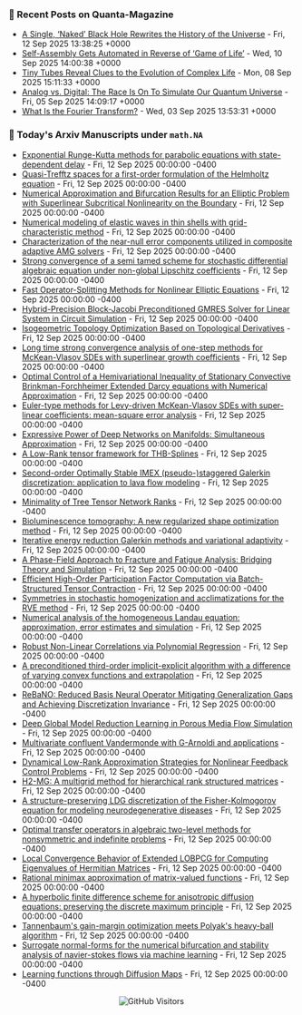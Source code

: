### 📝 Recent Posts on Quanta-Magazine
<!-- quanta starts -->
* <a href="https://www.quantamagazine.org/a-single-naked-black-hole-rewrites-the-history-of-the-universe-20250912/">A Single, ‘Naked’ Black Hole Rewrites the History of the Universe</a> - Fri, 12 Sep 2025 13:38:25 +0000
* <a href="https://www.quantamagazine.org/self-assembly-gets-automated-in-reverse-of-game-of-life-20250910/">Self-Assembly Gets Automated in Reverse of ‘Game of Life’</a> - Wed, 10 Sep 2025 14:00:38 +0000
* <a href="https://www.quantamagazine.org/tiny-tubes-reveal-clues-to-the-evolution-of-complex-life-20250908/">Tiny Tubes Reveal Clues to the Evolution of Complex Life</a> - Mon, 08 Sep 2025 15:11:33 +0000
* <a href="https://www.quantamagazine.org/analog-vs-digital-the-race-is-on-to-simulate-our-quantum-universe-20250905/">Analog vs. Digital: The Race Is On To Simulate Our Quantum Universe</a> - Fri, 05 Sep 2025 14:09:17 +0000
* <a href="https://www.quantamagazine.org/what-is-the-fourier-transform-20250903/">What Is the Fourier Transform?</a> - Wed, 03 Sep 2025 13:53:31 +0000
<!-- quanta ends -->


### 📝 Today's Arxiv Manuscripts under ``math.NA``
<!-- arxiv-math-na starts -->
* <a href="https://arxiv.org/abs/2509.08902">Exponential Runge-Kutta methods for parabolic equations with state-dependent delay</a> - Fri, 12 Sep 2025 00:00:00 -0400
* <a href="https://arxiv.org/abs/2509.08936">Quasi-Trefftz spaces for a first-order formulation of the Helmholtz equation</a> - Fri, 12 Sep 2025 00:00:00 -0400
* <a href="https://arxiv.org/abs/2509.08990">Numerical Approximation and Bifurcation Results for an Elliptic Problem with Superlinear Subcritical Nonlinearity on the Boundary</a> - Fri, 12 Sep 2025 00:00:00 -0400
* <a href="https://arxiv.org/abs/2509.09017">Numerical modeling of elastic waves in thin shells with grid-characteristic method</a> - Fri, 12 Sep 2025 00:00:00 -0400
* <a href="https://arxiv.org/abs/2509.09023">Characterization of the near-null error components utilized in composite adaptive AMG solvers</a> - Fri, 12 Sep 2025 00:00:00 -0400
* <a href="https://arxiv.org/abs/2509.09032">Strong convergence of a semi tamed scheme for stochastic differential algebraic equation under non-global Lipschitz coefficients</a> - Fri, 12 Sep 2025 00:00:00 -0400
* <a href="https://arxiv.org/abs/2509.09132">Fast Operator-Splitting Methods for Nonlinear Elliptic Equations</a> - Fri, 12 Sep 2025 00:00:00 -0400
* <a href="https://arxiv.org/abs/2509.09139">Hybrid-Precision Block-Jacobi Preconditioned GMRES Solver for Linear System in Circuit Simulation</a> - Fri, 12 Sep 2025 00:00:00 -0400
* <a href="https://arxiv.org/abs/2509.09236">Isogeometric Topology Optimization Based on Topological Derivatives</a> - Fri, 12 Sep 2025 00:00:00 -0400
* <a href="https://arxiv.org/abs/2509.09274">Long time strong convergence analysis of one-step methods for McKean-Vlasov SDEs with superlinear growth coefficients</a> - Fri, 12 Sep 2025 00:00:00 -0400
* <a href="https://arxiv.org/abs/2509.09287">Optimal Control of a Hemivariational Inequality of Stationary Convective Brinkman-Forchheimer Extended Darcy equations with Numerical Approximation</a> - Fri, 12 Sep 2025 00:00:00 -0400
* <a href="https://arxiv.org/abs/2509.09302">Euler-type methods for Levy-driven McKean-Vlasov SDEs with super-linear coefficients: mean-square error analysis</a> - Fri, 12 Sep 2025 00:00:00 -0400
* <a href="https://arxiv.org/abs/2509.09362">Expressive Power of Deep Networks on Manifolds: Simultaneous Approximation</a> - Fri, 12 Sep 2025 00:00:00 -0400
* <a href="https://arxiv.org/abs/2509.09434">A Low-Rank tensor framework for THB-Splines</a> - Fri, 12 Sep 2025 00:00:00 -0400
* <a href="https://arxiv.org/abs/2509.09460">Second-order Optimally Stable IMEX (pseudo-)staggered Galerkin discretization: application to lava flow modeling</a> - Fri, 12 Sep 2025 00:00:00 -0400
* <a href="https://arxiv.org/abs/2509.09463">Minimality of Tree Tensor Network Ranks</a> - Fri, 12 Sep 2025 00:00:00 -0400
* <a href="https://arxiv.org/abs/2509.09533">Bioluminescence tomography: A new regularized shape optimization method</a> - Fri, 12 Sep 2025 00:00:00 -0400
* <a href="https://arxiv.org/abs/2509.09600">Iterative energy reduction Galerkin methods and variational adaptivity</a> - Fri, 12 Sep 2025 00:00:00 -0400
* <a href="https://arxiv.org/abs/2509.08939">A Phase-Field Approach to Fracture and Fatigue Analysis: Bridging Theory and Simulation</a> - Fri, 12 Sep 2025 00:00:00 -0400
* <a href="https://arxiv.org/abs/2509.08968">Efficient High-Order Participation Factor Computation via Batch-Structured Tensor Contraction</a> - Fri, 12 Sep 2025 00:00:00 -0400
* <a href="https://arxiv.org/abs/2509.08977">Symmetries in stochastic homogenization and acclimatizations for the RVE method</a> - Fri, 12 Sep 2025 00:00:00 -0400
* <a href="https://arxiv.org/abs/2509.09276">Numerical analysis of the homogeneous Landau equation: approximation, error estimates and simulation</a> - Fri, 12 Sep 2025 00:00:00 -0400
* <a href="https://arxiv.org/abs/2509.09380">Robust Non-Linear Correlations via Polynomial Regression</a> - Fri, 12 Sep 2025 00:00:00 -0400
* <a href="https://arxiv.org/abs/2509.09391">A preconditioned third-order implicit-explicit algorithm with a difference of varying convex functions and extrapolation</a> - Fri, 12 Sep 2025 00:00:00 -0400
* <a href="https://arxiv.org/abs/2509.09611">ReBaNO: Reduced Basis Neural Operator Mitigating Generalization Gaps and Achieving Discretization Invariance</a> - Fri, 12 Sep 2025 00:00:00 -0400
* <a href="https://arxiv.org/abs/1807.09335">Deep Global Model Reduction Learning in Porous Media Flow Simulation</a> - Fri, 12 Sep 2025 00:00:00 -0400
* <a href="https://arxiv.org/abs/2404.09266">Multivariate confluent Vandermonde with G-Arnoldi and applications</a> - Fri, 12 Sep 2025 00:00:00 -0400
* <a href="https://arxiv.org/abs/2501.07439">Dynamical Low-Rank Approximation Strategies for Nonlinear Feedback Control Problems</a> - Fri, 12 Sep 2025 00:00:00 -0400
* <a href="https://arxiv.org/abs/2501.17656">H2-MG: A multigrid method for hierarchical rank structured matrices</a> - Fri, 12 Sep 2025 00:00:00 -0400
* <a href="https://arxiv.org/abs/2504.05784">A structure-preserving LDG discretization of the Fisher-Kolmogorov equation for modeling neurodegenerative diseases</a> - Fri, 12 Sep 2025 00:00:00 -0400
* <a href="https://arxiv.org/abs/2505.05598">Optimal transfer operators in algebraic two-level methods for nonsymmetric and indefinite problems</a> - Fri, 12 Sep 2025 00:00:00 -0400
* <a href="https://arxiv.org/abs/2505.08218">Local Convergence Behavior of Extended LOBPCG for Computing Eigenvalues of Hermitian Matrices</a> - Fri, 12 Sep 2025 00:00:00 -0400
* <a href="https://arxiv.org/abs/2508.06378">Rational minimax approximation of matrix-valued functions</a> - Fri, 12 Sep 2025 00:00:00 -0400
* <a href="https://arxiv.org/abs/2508.09509">A hyperbolic finite difference scheme for anisotropic diffusion equations: preserving the discrete maximum principle</a> - Fri, 12 Sep 2025 00:00:00 -0400
* <a href="https://arxiv.org/abs/2409.19882">Tannenbaum's gain-margin optimization meets Polyak's heavy-ball algorithm</a> - Fri, 12 Sep 2025 00:00:00 -0400
* <a href="https://arxiv.org/abs/2506.21275">Surrogate normal-forms for the numerical bifurcation and stability analysis of navier-stokes flows via machine learning</a> - Fri, 12 Sep 2025 00:00:00 -0400
* <a href="https://arxiv.org/abs/2509.03758">Learning functions through Diffusion Maps</a> - Fri, 12 Sep 2025 00:00:00 -0400
<!-- arxiv-math-na ends -->

<div align="center">
  
![GitHub Visitors](https://api.visitorbadge.io/api/visitors?path=https%3A%2F%2Fgithub.com%2Flowrank&label=profile%20views&labelColor=%231e1e2e&countColor=%23cba6f7)



</div>
